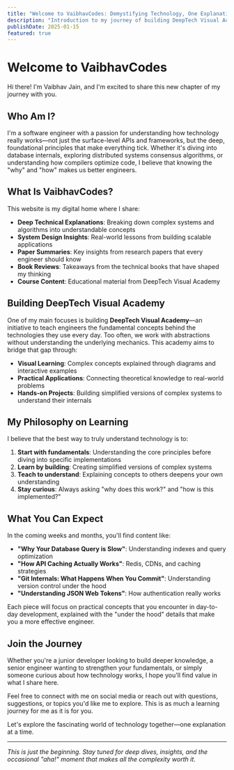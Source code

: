 ```yaml
---
title: "Welcome to VaibhavCodes: Demystifying Technology, One Explanation at a Time"
description: "Introduction to my journey of building DeepTech Visual Academy and sharing insights on how technology works under the hood."
publishDate: 2025-01-15
featured: true
---
```


# Welcome to VaibhavCodes

Hi there! I'm Vaibhav Jain, and I'm excited to share this new chapter of my journey with you.

## Who Am I?

I'm a software engineer with a passion for understanding how technology really works—not just the surface-level APIs and frameworks, but the deep, foundational principles that make everything tick. Whether it's diving into database internals, exploring distributed systems consensus algorithms, or understanding how compilers optimize code, I believe that knowing the "why" and "how" makes us better engineers.

## What Is VaibhavCodes?

This website is my digital home where I share:

- **Deep Technical Explanations**: Breaking down complex systems and algorithms into understandable concepts
- **System Design Insights**: Real-world lessons from building scalable applications
- **Paper Summaries**: Key insights from research papers that every engineer should know
- **Book Reviews**: Takeaways from the technical books that have shaped my thinking
- **Course Content**: Educational material from DeepTech Visual Academy

## Building DeepTech Visual Academy

One of my main focuses is building **DeepTech Visual Academy**—an initiative to teach engineers the fundamental concepts behind the technologies they use every day. Too often, we work with abstractions without understanding the underlying mechanics. This academy aims to bridge that gap through:

- **Visual Learning**: Complex concepts explained through diagrams and interactive examples
- **Practical Applications**: Connecting theoretical knowledge to real-world problems
- **Hands-on Projects**: Building simplified versions of complex systems to understand their internals

## My Philosophy on Learning

I believe that the best way to truly understand technology is to:

1. **Start with fundamentals**: Understanding the core principles before diving into specific implementations
2. **Learn by building**: Creating simplified versions of complex systems
3. **Teach to understand**: Explaining concepts to others deepens your own understanding
4. **Stay curious**: Always asking "why does this work?" and "how is this implemented?"

## What You Can Expect

In the coming weeks and months, you'll find content like:

- **"Why Your Database Query is Slow"**: Understanding indexes and query optimization
- **"How API Caching Actually Works"**: Redis, CDNs, and caching strategies
- **"Git Internals: What Happens When You Commit"**: Understanding version control under the hood
- **"Understanding JSON Web Tokens"**: How authentication really works

Each piece will focus on practical concepts that you encounter in day-to-day development, explained with the "under the hood" details that make you a more effective engineer.

## Join the Journey

Whether you're a junior developer looking to build deeper knowledge, a senior engineer wanting to strengthen your fundamentals, or simply someone curious about how technology works, I hope you'll find value in what I share here.

Feel free to connect with me on social media or reach out with questions, suggestions, or topics you'd like me to explore. This is as much a learning journey for me as it is for you.

Let's explore the fascinating world of technology together—one explanation at a time.

---

*This is just the beginning. Stay tuned for deep dives, insights, and the occasional "aha!" moment that makes all the complexity worth it.*